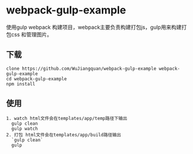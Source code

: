 # webpack-gulp-example
使用gulp webpack 构建项目，webpack主要负责构建打包js，gulp用来构建打包css 和管理图片。

##  下载
  ```
  clone https://github.com/WuJiangquan/webpack-gulp-example webpack-gulp-example
  cd webpack-gulp-example
  npm install
  ```
  
## 使用
    1. watch html文件会在templates/app/temp路径下输出
      gulp clean
      gulp watch
    2. 打包 html文件会在templates/app/build路径输出
      `gulp clean`
      gulp
     
    
